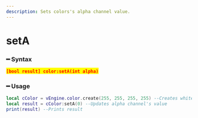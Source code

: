 ```yaml
---
description: Sets colors's alpha channel value.
---
```


# setA

### ━ Syntax

<mark style="color:red;">**`[bool result] color:setA(int alpha)`**</mark>

### ━ Usage

```lua
local cColor = vEngine.color.create(255, 255, 255, 255) --Creates white opaque color
local result = cColor:setA(0) --Updates alpha channel's value
print(result) --Prints result
```
